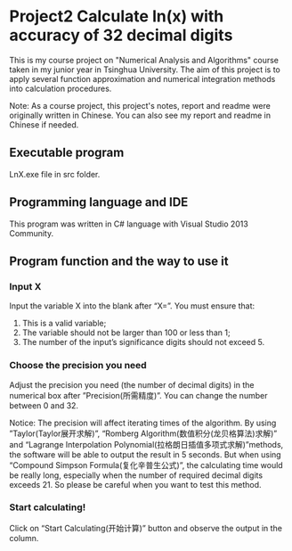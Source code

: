 # Project2 Calculate ln(x) with accuracy of 32 decimal digits
This is my course project on "Numerical Analysis and Algorithms" course taken in my junior year in Tsinghua University. The aim of this project is to apply several function approximation and numerical integration methods into calculation procedures.

Note: As a course project, this project's notes, report and readme were originally written in Chinese. You can also see my report and readme in Chinese if needed.

## Executable program
LnX.exe file in src folder.

## Programming language and IDE
This program was written in C# language with Visual Studio 2013 Community.

## Program function and the way to use it
### Input X
Input the variable X into the blank after “X=”. You must ensure that:
1. This is a valid variable;
2. The variable should not be larger than 100 or less than 1;
3. The number of the input’s significance digits should not exceed 5.

### Choose the precision you need
Adjust the precision you need (the number of decimal digits) in the numerical box after ”Precision(所需精度)”. You can change the number between 0 and 32.

Notice: The precision will affect iterating times of the algorithm. By using ”Taylor(Taylor展开求解)”, “Romberg Algorithm(数值积分(龙贝格算法)求解)” and “Lagrange Interpolation Polynomial(拉格朗日插值多项式求解)”methods, the software will be able to output the result in 5 seconds. But when using “Compound Simpson Formula(复化辛普生公式)”, the calculating time would be really long, especially when the number of required decimal digits exceeds 21. So please be careful when you want to test this method.

### Start calculating!
Click on “Start Calculating(开始计算)” button and observe the output in the column.